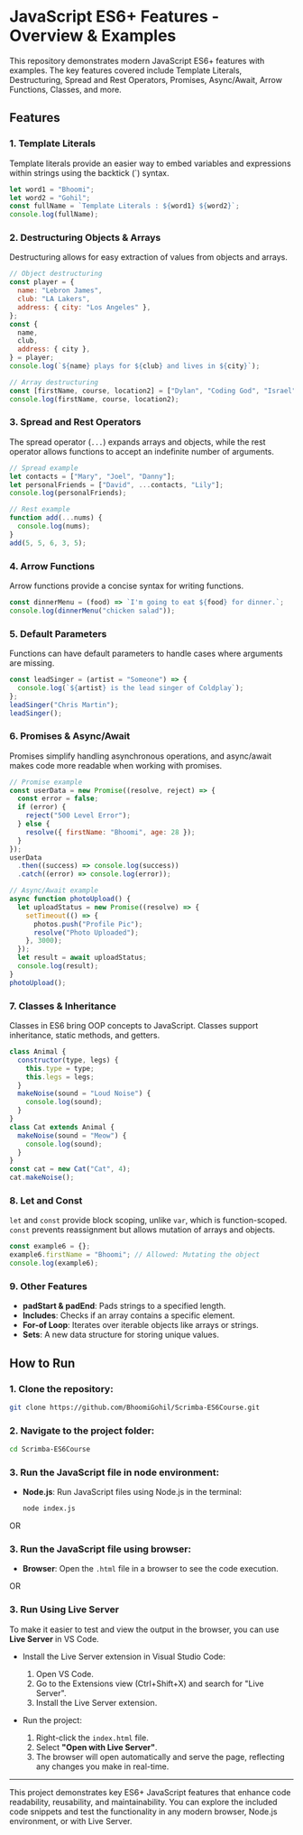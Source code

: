# JavaScript ES6+ Features - Overview & Examples

This repository demonstrates modern JavaScript ES6+ features with examples. The key features covered include Template Literals, Destructuring, Spread and Rest Operators, Promises, Async/Await, Arrow Functions, Classes, and more.

## Features

### 1. **Template Literals**

Template literals provide an easier way to embed variables and expressions within strings using the backtick (`) syntax.

```javascript
let word1 = "Bhoomi";
let word2 = "Gohil";
const fullName = `Template Literals : ${word1} ${word2}`;
console.log(fullName);
```

### 2. **Destructuring Objects & Arrays**

Destructuring allows for easy extraction of values from objects and arrays.

```javascript
// Object destructuring
const player = {
  name: "Lebron James",
  club: "LA Lakers",
  address: { city: "Los Angeles" },
};
const {
  name,
  club,
  address: { city },
} = player;
console.log(`${name} plays for ${club} and lives in ${city}`);
```

```javascript
// Array destructuring
const [firstName, course, location2] = ["Dylan", "Coding God", "Israel"];
console.log(firstName, course, location2);
```

### 3. **Spread and Rest Operators**

The spread operator (`...`) expands arrays and objects, while the rest operator allows functions to accept an indefinite number of arguments.

```javascript
// Spread example
let contacts = ["Mary", "Joel", "Danny"];
let personalFriends = ["David", ...contacts, "Lily"];
console.log(personalFriends);

// Rest example
function add(...nums) {
  console.log(nums);
}
add(5, 5, 6, 3, 5);
```

### 4. **Arrow Functions**

Arrow functions provide a concise syntax for writing functions.

```javascript
const dinnerMenu = (food) => `I'm going to eat ${food} for dinner.`;
console.log(dinnerMenu("chicken salad"));
```

### 5. **Default Parameters**

Functions can have default parameters to handle cases where arguments are missing.

```javascript
const leadSinger = (artist = "Someone") => {
  console.log(`${artist} is the lead singer of Coldplay`);
};
leadSinger("Chris Martin");
leadSinger();
```

### 6. **Promises & Async/Await**

Promises simplify handling asynchronous operations, and async/await makes code more readable when working with promises.

```javascript
// Promise example
const userData = new Promise((resolve, reject) => {
  const error = false;
  if (error) {
    reject("500 Level Error");
  } else {
    resolve({ firstName: "Bhoomi", age: 28 });
  }
});
userData
  .then((success) => console.log(success))
  .catch((error) => console.log(error));
```

```javascript
// Async/Await example
async function photoUpload() {
  let uploadStatus = new Promise((resolve) => {
    setTimeout(() => {
      photos.push("Profile Pic");
      resolve("Photo Uploaded");
    }, 3000);
  });
  let result = await uploadStatus;
  console.log(result);
}
photoUpload();
```

### 7. **Classes & Inheritance**

Classes in ES6 bring OOP concepts to JavaScript. Classes support inheritance, static methods, and getters.

```javascript
class Animal {
  constructor(type, legs) {
    this.type = type;
    this.legs = legs;
  }
  makeNoise(sound = "Loud Noise") {
    console.log(sound);
  }
}
class Cat extends Animal {
  makeNoise(sound = "Meow") {
    console.log(sound);
  }
}
const cat = new Cat("Cat", 4);
cat.makeNoise();
```

### 8. **Let and Const**

`let` and `const` provide block scoping, unlike `var`, which is function-scoped. `const` prevents reassignment but allows mutation of arrays and objects.

```javascript
const example6 = {};
example6.firstName = "Bhoomi"; // Allowed: Mutating the object
console.log(example6);
```

### 9. **Other Features**

- **padStart & padEnd**: Pads strings to a specified length.
- **Includes**: Checks if an array contains a specific element.
- **For-of Loop**: Iterates over iterable objects like arrays or strings.
- **Sets**: A new data structure for storing unique values.

## How to Run

### 1. Clone the repository:

```bash
git clone https://github.com/BhoomiGohil/Scrimba-ES6Course.git
```

### 2. Navigate to the project folder:

```bash
cd Scrimba-ES6Course
```

### 3. Run the JavaScript file in node environment:

- **Node.js**: Run JavaScript files using Node.js in the terminal:

  ```bash
  node index.js
  ```

OR

### 3. Run the JavaScript file using browser:

- **Browser**: Open the `.html` file in a browser to see the code execution.

OR

### 3. Run Using Live Server

To make it easier to test and view the output in the browser, you can use **Live Server** in VS Code.

- Install the Live Server extension in Visual Studio Code:

  1. Open VS Code.
  2. Go to the Extensions view (Ctrl+Shift+X) and search for "Live Server".
  3. Install the Live Server extension.

- Run the project:
  1. Right-click the `index.html` file.
  2. Select **"Open with Live Server"**.
  3. The browser will open automatically and serve the page, reflecting any changes you make in real-time.

---

This project demonstrates key ES6+ JavaScript features that enhance code readability, reusability, and maintainability. You can explore the included code snippets and test the functionality in any modern browser, Node.js environment, or with Live Server.
